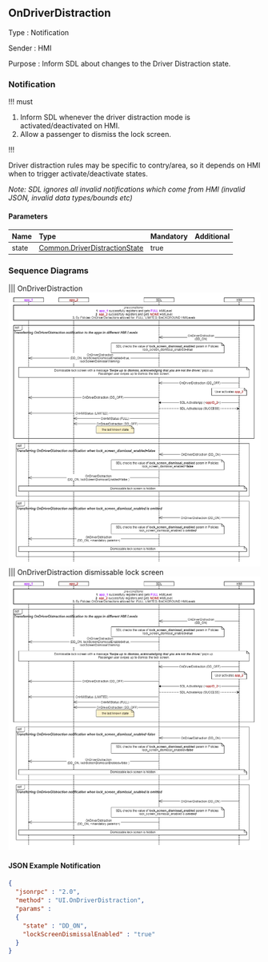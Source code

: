 ## OnDriverDistraction

Type
: Notification

Sender
: HMI

Purpose
: Inform SDL about changes to the Driver Distraction state.

### Notification

!!! must

1. Inform SDL whenever the driver distraction mode is activated/deactivated on HMI.
2. Allow a passenger to dismiss the lock screen.

!!!

Driver distraction rules may be specific to contry/area, so it depends on HMI when to trigger activate/deactivate states.

_Note: SDL ignores all invalid notifications which come from HMI (invalid JSON, invalid data types/bounds etc)_

#### Parameters

|Name|Type|Mandatory|Additional|
|:---|:---|:--------|:---------|
|state|[Common.DriverDistractionState](../../common/enums/#driverdistractionstate)|true||

### Sequence Diagrams
|||
OnDriverDistraction
![OnDriverDistraction](./assets/OnDriverDistraction.png)
|||
OnDriverDistraction dismissable lock screen
![OnDriverDistraction dismiss lock screen](./assets/OnDriverDistraction.png)

#### JSON Example Notification
```json
{
  "jsonrpc" : "2.0",
  "method" : "UI.OnDriverDistraction",
  "params" :
  {
    "state" : "DD_ON",
    "lockScreenDismissalEnabled" : "true"
  }
}
```
